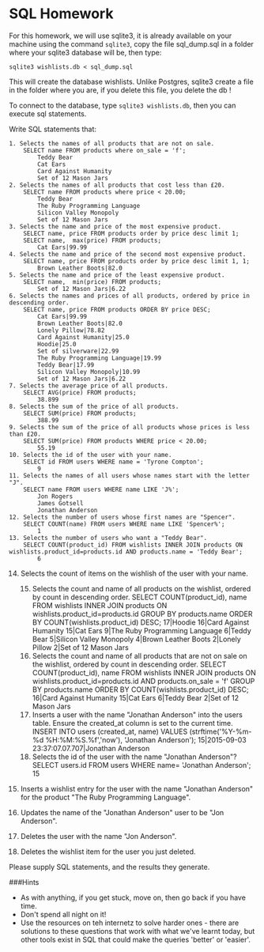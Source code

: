 # SQL Homework

For this homework, we will use sqlite3, it is already available on your machine using the command `sqlite3`, copy the file sql_dump.sql in a folder where your sqlite3 database will be, then type:

```
sqlite3 wishlists.db < sql_dump.sql
```

This will create the database wishlists. Unlike Postgres, sqlite3 create a file in the folder where you are, if you delete this file, you delete the db !

To connect to the database, type `sqlite3 wishlists.db`, then you can execute sql statements.

Write SQL statements that:

    1. Selects the names of all products that are not on sale.
        SELECT name FROM products where on_sale = 'f';
            Teddy Bear
            Cat Ears
            Card Against Humanity
            Set of 12 Mason Jars
    2. Selects the names of all products that cost less than £20.
        SELECT name FROM products where price < 20.00;
            Teddy Bear
            The Ruby Programming Language
            Silicon Valley Monopoly
            Set of 12 Mason Jars
    3. Selects the name and price of the most expensive product.
        SELECT name, price FROM products order by price desc limit 1;
        SELECT name,  max(price) FROM products;
            Cat Ears|99.99
    4. Selects the name and price of the second most expensive product.
        SELECT name, price FROM products order by price desc limit 1, 1;
            Brown Leather Boots|82.0
    5. Selects the name and price of the least expensive product.
        SELECT name,  min(price) FROM products;
            Set of 12 Mason Jars|6.22
    6. Selects the names and prices of all products, ordered by price in descending order.
        SELECT name, price FROM products ORDER BY price DESC;
            Cat Ears|99.99
            Brown Leather Boots|82.0
            Lonely Pillow|78.82
            Card Against Humanity|25.0
            Hoodie|25.0
            Set of silverware|22.99
            The Ruby Programming Language|19.99
            Teddy Bear|17.99
            Silicon Valley Monopoly|10.99
            Set of 12 Mason Jars|6.22
    7. Selects the average price of all products.
        SELECT AVG(price) FROM products;
            38.899
    8. Selects the sum of the price of all products.
        SELECT SUM(price) FROM products;
            388.99
    9. Selects the sum of the price of all products whose prices is less than £20.
        SELECT SUM(price) FROM products WHERE price < 20.00;
            55.19
    10. Selects the id of the user with your name.
        SELECT id FROM users WHERE name = 'Tyrone Compton';
            9
    11. Selects the names of all users whose names start with the letter "J".
        SELECT name FROM users WHERE name LIKE 'J%';
            Jon Rogers
            James Gotsell
            Jonathan Anderson
    12. Selects the number of users whose first names are "Spencer".
        SELECT COUNT(name) FROM users WHERE name LIKE 'Spencer%';
            1
    13. Selects the number of users who want a "Teddy Bear".
        SELECT COUNT(product_id) FROM wishlists INNER JOIN products ON wishlists.product_id=products.id AND products.name = 'Teddy Bear';
            6
14. Selects the count of items on the wishlish of the user with your name.        
    
    15. Selects the count and name of all products on the wishlist, ordered by count in descending order.
        SELECT COUNT(product_id), name FROM wishlists INNER JOIN products ON wishlists.product_id=products.id GROUP BY products.name ORDER BY COUNT(wishlists.product_id) DESC;
            17|Hoodie
            16|Card Against Humanity
            15|Cat Ears
            9|The Ruby Programming Language
            6|Teddy Bear
            5|Silicon Valley Monopoly
            4|Brown Leather Boots
            2|Lonely Pillow
            2|Set of 12 Mason Jars
    16. Selects the count and name of all products that are not on sale on the wishlist, ordered by count in descending order.
        SELECT COUNT(product_id), name FROM wishlists INNER JOIN products ON wishlists.product_id=products.id AND products.on_sale = 'f' GROUP BY products.name ORDER BY COUNT(wishlists.product_id) DESC;
            16|Card Against Humanity
            15|Cat Ears
            6|Teddy Bear
            2|Set of 12 Mason Jars
    17. Inserts a user with the name "Jonathan Anderson" into the users table. Ensure the created_at column is set to the current time.
        INSERT INTO users (created_at, name) VALUES (strftime('%Y-%m-%d %H:%M:%S.%f','now'), 'Jonathan Anderson');
            15|2015-09-03 23:37:07.07.707|Jonathan Anderson
    18. Selects the id of the user with the name "Jonathan Anderson"?
        SELECT users.id FROM users WHERE name= 'Jonathan Anderson';
            15
19. Inserts a wishlist entry for the user with the name "Jonathan Anderson" for the product "The Ruby Programming Language".
20. Updates the name of the "Jonathan Anderson" user to be "Jon Anderson".
21. Deletes the user with the name "Jon Anderson".
22. Deletes the wishlist item for the user you just deleted.

Please supply SQL statements, and the results they generate.



###Hints
  - As with anything, if you get stuck, move on, then go back if you have time.
  - Don't spend all night on it!
  - Use the resources on teh internetz to solve harder ones - there are solutions to these questions that work with what we've learnt today, but other tools exist in SQL that could make the queries 'better' or 'easier'.
